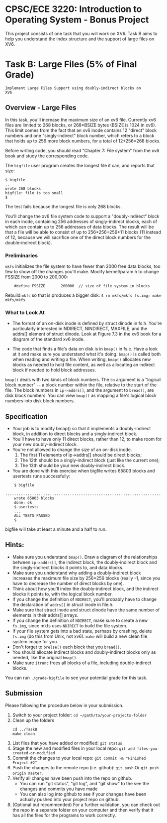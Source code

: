 # CPSC/ECE 3220: Introduction to Operating System - Bonus Project

This project consists of one task that you will work on XV6. 
Task B aims to help you understand the index structure and the support of large files on XV6.

# Task B: Large Files (5% of Final Grade)
<code>Implement Large Files Support using doubly-indirect blocks on XV6</code>

## Overview - Large Files

In this task, you'll increase the maximum size of an xv6 file. 
Currently xv6 files are limited to 268 blocks, or 268*BSIZE bytes (BSIZE is 1024 in xv6). 
This limit comes from the fact that an xv6 inode contains 12 "direct" block numbers and 
one "singly-indirect" block number, which refers to a block that holds up to 256 more block numbers,
 for a total of 12+256=268 blocks.

Before writing code, you should read "Chapter 7: File system" from the xv6 book and study the corresponding code.

The `bigfile` user program creates the longest file it can, and reports that size:
```
$ bigfile
..
wrote 268 blocks
bigfile: file is too small
$
```
The test fails because the longest file is only 268 blocks.

You'll change the xv6 file system code to support a "doubly-indirect" block in each inode, 
containing 256 addresses of singly-indirect blocks, each of which can contain up to 256 addresses of data blocks. 
The result will be that a file will be able to consist of up to 256*256+256+11 blocks 
(11 instead of 12, because we will sacrifice one of the direct block numbers for the double-indirect block).


### Preliminaries

`mkfs` initializes the file system to have fewer than 2000 free data blocks, 
too few to show off the changes you'll make. Modify kernel/param.h to change FSSIZE from 2000 to 200,000:

```
    #define FSSIZE       200000  // size of file system in blocks
```

Rebuild `mkfs` so that is produces a bigger disk: `$ rm mkfs/mkfs fs.img; make mkfs/mkfs`


### What to Look At
+ The format of an on-disk inode is defined by struct dinode in fs.h. 
You're particularly interested in NDIRECT, NINDIRECT, MAXFILE, and the addrs[] element of struct dinode. 
Look at Figure 7.3 in the xv6 book for a diagram of the standard xv6 inode.

+ The code that finds a file's data on disk is in `bmap()` in fs.c. 
Have a look at it and make sure you understand what it's doing. 
`bmap()` is called both when reading and writing a file. 
When writing, `bmap()` allocates new blocks as needed to hold file content,
 as well as allocating an indirect block if needed to hold block addresses.

`bmap()` deals with two kinds of block numbers. The `bn` argument is a "logical block number" -- a block number 
within the file, relative to the start of the file. The block numbers in `ip->addrs[]`, and the argument to `bread()`,
 are disk block numbers. You can view `bmap()` as mapping a file's logical block numbers into disk block numbers.

## Specification

+ Your job is to modify bmap() so that it implements a doubly-indirect block, in addition to direct blocks and a singly-indirect block. 
+ You'll have to have only 11 direct blocks, rather than 12, to make room for your new doubly-indirect block. 
+ You're not allowed to change the size of an on-disk inode. 
   1. The first 11 elements of ip->addrs[] should be direct blocks;
   2. The 12th should be a singly-indirect block (just like the current one); 
   3. The 13th should be your new doubly-indirect block. 
+ You are done with this exercise when bigfile writes 65803 blocks and usertests runs successfully:
```
    $ bigfile
    ..................................................................................................................................................................................................................................................................................................................................................................................................................................................................................................................................................................................................................................................................................
    wrote 65803 blocks
    done; ok
    $ usertests
    ...
    ALL TESTS PASSED
    $ 
```
bigfile will take at least a minute and a half to run.

## Hints:

+ Make sure you understand `bmap()`. Draw a diagram of the relationships between `ip->addrs[]`, 
the indirect block, the doubly-indirect block and the singly-indirect blocks it points to, and data blocks. 
+ Make sure you understand why adding a doubly-indirect block increases the maximum file size 
by 256*256 blocks (really -1, since you have to decrease the number of direct blocks by one).
+ Think about how you'll index the doubly-indirect block, and the indirect blocks it points to, 
with the logical block number.
+ If you change the definition of `NDIRECT`, you'll probably have to change the declaration of `addrs[]`
 in struct inode in file.h. 
+ Make sure that struct inode and struct dinode have the same number of elements in their addrs[] arrays.
+ If you change the definition of `NDIRECT`, make sure to create a new `fs.img`, 
since mkfs uses `NDIRECT` to build the file system.
+ If your file system gets into a bad state, perhaps by crashing, delete `fs.img` (do this from Unix, not xv6).
 `make` will build a new clean file system image for you.
+ Don't forget to `brelse()` each block that you `bread()`.
+ You should allocate indirect blocks and doubly-indirect blocks only as needed, like the original `bmap()`.
+ Make sure `itrunc` frees all blocks of a file, including double-indirect blocks. 

You can run `./grade-bigfile` to see your potential grade for this task.

## Submission
Please following the procedure below in your submission.

1. Switch to your project folder: 
```cd ~/path/to/your-projects-folder```
2. Clean up the folders
    ```
    cd ../TaskB
    make clean
    ```
3. List files that you have added or modified: ```git status```
4. Stage the new and modified  files in your local repo: ```git add files-you-created-or-modified```
5.  Commit the changes to your local repo: ```git commit -m "Finished Project #2"```
6. Push the changes to the remote repo (i.e. github): ```git push``` Or ```git push origin master```. 
7. Verify all changes have been push into the repo on github.
    + You can run "git status", "git log", and "git show" to the see the changes and commits you have made
    + You can also log into github to see if your changes have been actually pushed into your project repo on github.
8. (Optional but recommended)  For a further validation, you can check out the repo in a separate folder 
    on your computer and then verify that it has all the files for the programs to work correctly.
